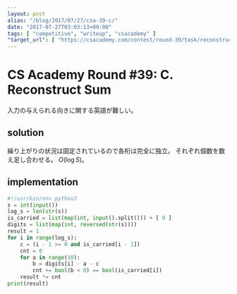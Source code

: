 ```yaml
---
layout: post
alias: "/blog/2017/07/27/csa-39-c/"
date: "2017-07-27T03:03:13+09:00"
tags: [ "competitive", "writeup", "csacademy" ]
"target_url": [ "https://csacademy.com/contest/round-39/task/reconstruct-sum/" ]
---
```


# CS Academy Round #39: C. Reconstruct Sum

入力の与えられる向きに関する英語が難しい。

## solution

繰り上がりの状況は固定されているので各桁は完全に独立。
それぞれ個数を数え足し合わせる。
$O(\log S)$。

## implementation

``` python
#!/usr/bin/env python3
s = int(input())
log_s = len(str(s))
is_carried = list(map(int, input().split())) + [ 0 ]
digits = list(map(int, reversed(str(s))))
result = 1
for i in range(log_s):
    c = (i - 1 >= 0 and is_carried[i - 1])
    cnt = 0
    for a in range(10):
        b = digits[i] - a - c
        cnt += bool(b < 0) == bool(is_carried[i])
    result *= cnt
print(result)
```
